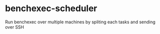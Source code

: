 # benchexec-scheduler
Run benchexec over multiple machines by spliting each tasks and sending over SSH
